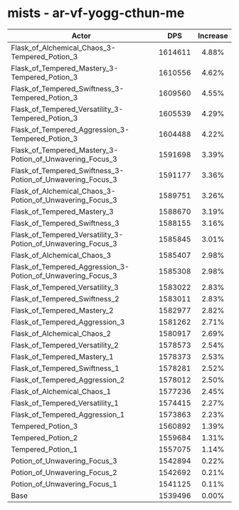 # mists - ar-vf-yogg-cthun-me
| Actor | DPS | Increase |
|---|:---:|:---:|
|Flask_of_Alchemical_Chaos_3-Tempered_Potion_3|1614611|4.88%|
|Flask_of_Tempered_Mastery_3-Tempered_Potion_3|1610556|4.62%|
|Flask_of_Tempered_Swiftness_3-Tempered_Potion_3|1609560|4.55%|
|Flask_of_Tempered_Versatility_3-Tempered_Potion_3|1605539|4.29%|
|Flask_of_Tempered_Aggression_3-Tempered_Potion_3|1604488|4.22%|
|Flask_of_Tempered_Mastery_3-Potion_of_Unwavering_Focus_3|1591698|3.39%|
|Flask_of_Tempered_Swiftness_3-Potion_of_Unwavering_Focus_3|1591177|3.36%|
|Flask_of_Alchemical_Chaos_3-Potion_of_Unwavering_Focus_3|1589751|3.26%|
|Flask_of_Tempered_Mastery_3|1588670|3.19%|
|Flask_of_Tempered_Swiftness_3|1588155|3.16%|
|Flask_of_Tempered_Versatility_3-Potion_of_Unwavering_Focus_3|1585845|3.01%|
|Flask_of_Alchemical_Chaos_3|1585407|2.98%|
|Flask_of_Tempered_Aggression_3-Potion_of_Unwavering_Focus_3|1585308|2.98%|
|Flask_of_Tempered_Versatility_3|1583022|2.83%|
|Flask_of_Tempered_Swiftness_2|1583011|2.83%|
|Flask_of_Tempered_Mastery_2|1582977|2.82%|
|Flask_of_Tempered_Aggression_3|1581262|2.71%|
|Flask_of_Alchemical_Chaos_2|1580917|2.69%|
|Flask_of_Tempered_Versatility_2|1578573|2.54%|
|Flask_of_Tempered_Mastery_1|1578373|2.53%|
|Flask_of_Tempered_Swiftness_1|1578281|2.52%|
|Flask_of_Tempered_Aggression_2|1578012|2.50%|
|Flask_of_Alchemical_Chaos_1|1577236|2.45%|
|Flask_of_Tempered_Versatility_1|1574415|2.27%|
|Flask_of_Tempered_Aggression_1|1573863|2.23%|
|Tempered_Potion_3|1560892|1.39%|
|Tempered_Potion_2|1559684|1.31%|
|Tempered_Potion_1|1557075|1.14%|
|Potion_of_Unwavering_Focus_3|1542894|0.22%|
|Potion_of_Unwavering_Focus_2|1542692|0.21%|
|Potion_of_Unwavering_Focus_1|1541125|0.11%|
|Base|1539496|0.00%|
